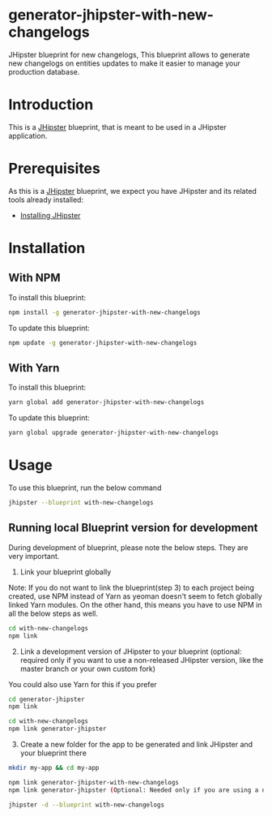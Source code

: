 # generator-jhipster-with-new-changelogs
JHipster blueprint for new changelogs, This blueprint allows to generate new changelogs on entities updates to make it easier to manage your production database.

# Introduction

This is a [JHipster](https://www.jhipster.tech/) blueprint, that is meant to be used in a JHipster application.

# Prerequisites

As this is a [JHipster](https://www.jhipster.tech/) blueprint, we expect you have JHipster and its related tools already installed:

- [Installing JHipster](https://www.jhipster.tech/installation/)

# Installation

## With NPM

To install this blueprint:

```bash
npm install -g generator-jhipster-with-new-changelogs
```

To update this blueprint:

```bash
npm update -g generator-jhipster-with-new-changelogs
```

## With Yarn

To install this blueprint:

```bash
yarn global add generator-jhipster-with-new-changelogs
```

To update this blueprint:

```bash
yarn global upgrade generator-jhipster-with-new-changelogs
```

# Usage

To use this blueprint, run the below command

```bash
jhipster --blueprint with-new-changelogs
```


## Running local Blueprint version for development

During development of blueprint, please note the below steps. They are very important.

1. Link your blueprint globally 

Note: If you do not want to link the blueprint(step 3) to each project being created, use NPM instead of Yarn as yeoman doesn't seem to fetch globally linked Yarn modules. On the other hand, this means you have to use NPM in all the below steps as well.

```bash
cd with-new-changelogs
npm link
```

2. Link a development version of JHipster to your blueprint (optional: required only if you want to use a non-released JHipster version, like the master branch or your own custom fork)

You could also use Yarn for this if you prefer

```bash
cd generator-jhipster
npm link

cd with-new-changelogs
npm link generator-jhipster
```

3. Create a new folder for the app to be generated and link JHipster and your blueprint there

```bash
mkdir my-app && cd my-app

npm link generator-jhipster-with-new-changelogs
npm link generator-jhipster (Optional: Needed only if you are using a non-released JHipster version)

jhipster -d --blueprint with-new-changelogs

```
